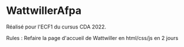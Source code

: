 # WattwillerAfpa

Réalisé pour l'ECF1 du cursus CDA 2022.

Rules : Refaire la page d'accueil de Wattwiller en html/css/js en 2 jours
